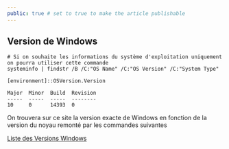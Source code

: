 ```yaml
---
public: true # set to true to make the article publishable
---
```

## Version de Windows

```shell
# Si on souhaite les informations du système d'exploitation uniquement on pourra utiliser cette commande
systeminfo | findstr /B /C:"OS Name" /C:"OS Version" /C:"System Type"

[environment]::OSVersion.Version

Major  Minor  Build  Revision
-----  -----  -----  --------
10     0      14393  0
```

On trouvera sur ce site la version exacte de Windows en fonction de la version du noyau remonté par les commandes suivantes

[Liste des Versions Windows](https://en.wikipedia.org/wiki/Windows_10_version_history)
